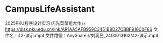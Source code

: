 # CampusLifeAssistant
2025PKU程序设计实习 闪光菜苗组大作业
https://disk.pku.edu.cn/link/AR1AA5AFB959C3451B8D27CBBF916C0F86
文件名：42-演示.mp4
文件路径：AnyShare://刘润民_2400013162/42-演示.mp4

